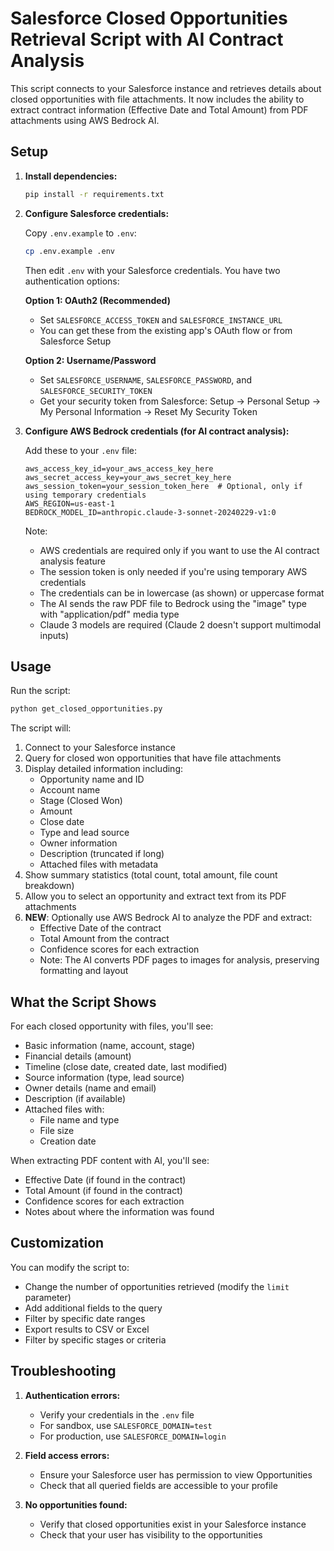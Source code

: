 # Salesforce Closed Opportunities Retrieval Script with AI Contract Analysis

This script connects to your Salesforce instance and retrieves details about closed opportunities with file attachments. It now includes the ability to extract contract information (Effective Date and Total Amount) from PDF attachments using AWS Bedrock AI.

## Setup

1. **Install dependencies:**
   ```bash
   pip install -r requirements.txt
   ```

2. **Configure Salesforce credentials:**
   
   Copy `.env.example` to `.env`:
   ```bash
   cp .env.example .env
   ```
   
   Then edit `.env` with your Salesforce credentials. You have two authentication options:

   **Option 1: OAuth2 (Recommended)**
   - Set `SALESFORCE_ACCESS_TOKEN` and `SALESFORCE_INSTANCE_URL`
   - You can get these from the existing app's OAuth flow or from Salesforce Setup

   **Option 2: Username/Password**
   - Set `SALESFORCE_USERNAME`, `SALESFORCE_PASSWORD`, and `SALESFORCE_SECURITY_TOKEN`
   - Get your security token from Salesforce: Setup → Personal Setup → My Personal Information → Reset My Security Token

3. **Configure AWS Bedrock credentials (for AI contract analysis):**
   
   Add these to your `.env` file:
   ```
   aws_access_key_id=your_aws_access_key_here
   aws_secret_access_key=your_aws_secret_key_here
   aws_session_token=your_session_token_here  # Optional, only if using temporary credentials
   AWS_REGION=us-east-1
   BEDROCK_MODEL_ID=anthropic.claude-3-sonnet-20240229-v1:0
   ```
   
   Note: 
   - AWS credentials are required only if you want to use the AI contract analysis feature
   - The session token is only needed if you're using temporary AWS credentials
   - The credentials can be in lowercase (as shown) or uppercase format
   - The AI sends the raw PDF file to Bedrock using the "image" type with "application/pdf" media type
   - Claude 3 models are required (Claude 2 doesn't support multimodal inputs)

## Usage

Run the script:
```bash
python get_closed_opportunities.py
```

The script will:
1. Connect to your Salesforce instance
2. Query for closed won opportunities that have file attachments
3. Display detailed information including:
   - Opportunity name and ID
   - Account name
   - Stage (Closed Won)
   - Amount
   - Close date
   - Type and lead source
   - Owner information
   - Description (truncated if long)
   - Attached files with metadata
4. Show summary statistics (total count, total amount, file count breakdown)
5. Allow you to select an opportunity and extract text from its PDF attachments
6. **NEW**: Optionally use AWS Bedrock AI to analyze the PDF and extract:
   - Effective Date of the contract
   - Total Amount from the contract
   - Confidence scores for each extraction
   - Note: The AI converts PDF pages to images for analysis, preserving formatting and layout

## What the Script Shows

For each closed opportunity with files, you'll see:
- Basic information (name, account, stage)
- Financial details (amount)
- Timeline (close date, created date, last modified)
- Source information (type, lead source)
- Owner details (name and email)
- Description (if available)
- Attached files with:
  - File name and type
  - File size
  - Creation date

When extracting PDF content with AI, you'll see:
- Effective Date (if found in the contract)
- Total Amount (if found in the contract)
- Confidence scores for each extraction
- Notes about where the information was found

## Customization

You can modify the script to:
- Change the number of opportunities retrieved (modify the `limit` parameter)
- Add additional fields to the query
- Filter by specific date ranges
- Export results to CSV or Excel
- Filter by specific stages or criteria

## Troubleshooting

1. **Authentication errors:**
   - Verify your credentials in the `.env` file
   - For sandbox, use `SALESFORCE_DOMAIN=test`
   - For production, use `SALESFORCE_DOMAIN=login`

2. **Field access errors:**
   - Ensure your Salesforce user has permission to view Opportunities
   - Check that all queried fields are accessible to your profile

3. **No opportunities found:**
   - Verify that closed opportunities exist in your Salesforce instance
   - Check that your user has visibility to the opportunities